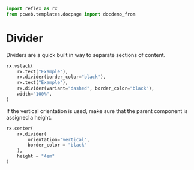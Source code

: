```python exec
import reflex as rx
from pcweb.templates.docpage import docdemo_from
```

# Divider

Dividers are a quick built in way to separate sections of content.

```python demo
rx.vstack(
    rx.text("Example"),
    rx.divider(border_color="black"),
    rx.text("Example"),
    rx.divider(variant="dashed", border_color="black"),
    width="100%",
)
```

If the vertical orientation is used, make sure that the parent component is assigned a height.

```python demo
rx.center(
    rx.divider(
        orientation="vertical", 
        border_color = "black"
    ), 
    height = "4em"
)
```